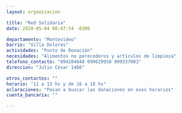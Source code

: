 ```yaml
---
layout: organizacion

title: "Red Solidaria"
date: 2020-05-04 00:47:54 -0300

departamento: "Montevideo"
barrio: "Villa Dolores"
actividades: "Punto de Donación"
necesidades: "Alimentos no perecederos y artículos de limpieza"
telefono_contacto: "094204040 099629958 099337003"
direccion: "Julio César 1466"

otros_contactos: ""
horario: "11 a 13 hs y de 16 a 18 hs"
aclaraciones: "Pasan a buscar las donaciones en esos horarios"
cuenta_bancaria: ""

---
```

